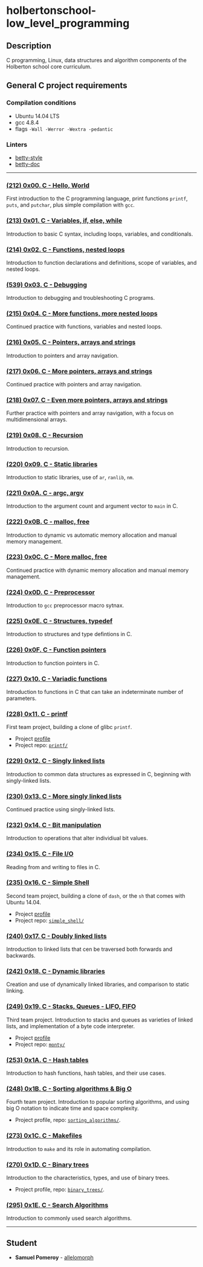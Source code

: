 # holbertonschool-low_level_programming

## Description
C programming, Linux, data structures and algorithm components of the Holberton school core curriculum.

## General C project requirements

### Compilation conditions
* Ubuntu 14.04 LTS
* gcc 4.8.4
* flags `-Wall -Werror -Wextra -pedantic`

### Linters
* [betty-style](https://github.com/holbertonschool/Betty/blob/master/betty-style.pl)
* [betty-doc](https://github.com/holbertonschool/Betty/blob/master/betty-doc.pl)

---

### [(212) 0x00. C - Hello, World](./0x00-hello_world/)
First introduction to the C programming language, print functions `printf`, `puts`, and `putchar`, plus simple compilation with `gcc`.

### [(213) 0x01. C - Variables, if, else, while](./0x01-variables_if_else_while/)
Introduction to basic C syntax, including loops, variables, and conditionals.

### [(214) 0x02. C - Functions, nested loops](./0x02-functions_nested_loops/)
Introduction to function declarations and definitions, scope of variables, and nested loops.

### [(539) 0x03. C - Debugging](./0x03-debugging/)
Introduction to debugging and troubleshooting C programs.

### [(215) 0x04. C - More functions, more nested loops](./0x04-more_functions_nested_loops/)
Continued practice with functions, variables and nested loops.

### [(216) 0x05. C - Pointers, arrays and strings](./0x05-pointers_arrays_strings/)
Introduction to pointers and array navigation.

### [(217) 0x06. C - More pointers, arrays and strings](./0x06-pointers_arrays_strings/)
Continued practice with pointers and array navigation.

### [(218) 0x07. C - Even more pointers, arrays and strings](./0x07-pointers_arrays_strings/)
Further practice with pointers and array navigation, with a focus on multidimensional arrays.

### [(219) 0x08. C - Recursion](./0x08-recursion/)
Introduction to recursion.

### [(220) 0x09. C - Static libraries](./0x09-static_libraries/)
Introduction to static libraries, use of `ar`, `ranlib`, `nm`.

### [(221) 0x0A. C - argc, argv](./0x0A-argc_argv/)
Introduction to the argument count and argument vector to `main` in C.

### [(222) 0x0B. C - malloc, free](./0x0B-malloc_free/)
Introduction to dynamic vs automatic memory allocation and manual memory management.

### [(223) 0x0C. C - More malloc, free](./0x0C-more_malloc_free/)
Continued practice with dynamic memory allocation and manual memory management.

### [(224) 0x0D. C - Preprocessor](./0x0D-preprocessor/)
Introduction to `gcc` preprocessor macro sytnax.

### [(225) 0x0E. C - Structures, typedef](./0x0E-structures_typedef/)
Introduction to structures and type defintions in C.

### [(226) 0x0F. C - Function pointers](./0x0F-function_pointers/)
Introduction to function pointers in C.

### [(227) 0x10. C - Variadic functions](./0x10-variadic_functions/)
Introduction to functions in C that can take an indeterminate number of parameters.

### [(228) 0x11. C - printf](https://github.com/allelomorph/printf)
First team project, building a clone of glibc `printf`.
* Project [profile](./0x11-printf/)
* Project repo: [`printf/`](https://github.com/allelomorph/printf)

### [(229) 0x12. C - Singly linked lists](./0x12-singly_linked_lists/)
Introduction to common data structures as expressed in C, beginning with singly-linked lists.

### [(230) 0x13. C - More singly linked lists](./0x13-more_singly_linked_lists/)
Continued practice using singly-linked lists.

### [(232) 0x14. C - Bit manipulation](./0x14-bit_manipulation/)
Introduction to operations that alter individiual bit values.

### [(234) 0x15. C - File I/O](./0x15-file_io/)
Reading from and writing to files in C.

### [(235) 0x16. C - Simple Shell](https://github.com/allelomorph/simple_shell)
Second team project, building a clone of `dash`, or the `sh` that comes with Ubuntu 14.04.
* Project [profile](./0x16-simple_shell/)
* Project repo: [`simple_shell/`](https://github.com/allelomorph/simple_shell)

### [(240) 0x17. C - Doubly linked lists](./0x17-doubly_linked_lists/)
Introduction to linked lists that cen be traversed both forwards and backwards.

### [(242) 0x18. C - Dynamic libraries](./0x18-dynamic_libraries/)
Creation and use of dynamically linked libraries, and comparison to static linking.

### [(249) 0x19. C - Stacks, Queues - LIFO, FIFO](https://github.com/allelomorph/monty)
Third team project. Introduction to stacks and queues as varieties of linked lists, and implementation of a byte code interpreter.
* Project [profile](./0x19-monty/)
* Project repo: [`monty/`](https://github.com/allelomorph/monty)

### [(253) 0x1A. C - Hash tables](./0x1A-hash_tables/)
Introduction to hash functions, hash tables, and their use cases.

### [(248) 0x1B. C - Sorting algorithms & Big O](https://github.com/allelomorph/sorting_algorithms/)
Fourth team project. Introduction to popular sorting algorithms, and using big O notation to indicate time and space complexity.
* Project profile, repo: [`sorting_algorithms/`](https://github.com/allelomorph/sorting_algorithms/).

### [(273) 0x1C. C - Makefiles](./0x1C-makefiles/)
Introduction to `make` and its role in automating compilation.

### [(270) 0x1D. C - Binary trees](https://github.com/allelomorph/binary_trees/)
Introduction to the characteristics, types, and use of binary trees.
* Project profile, repo: [`binary_trees/`](https://github.com/allelomorph/binary_trees/).

### [(295) 0x1E. C - Search Algorithms](./0x1E-search_algorithms/)
Introduction to commonly used search algorithms.

---

## Student
* **Samuel Pomeroy** - [allelomorph](github.com/allelomorph)
